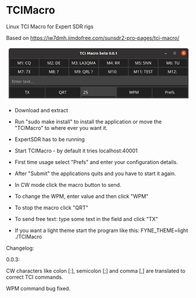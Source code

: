 # TCIMacro
Linux TCI Macro for Expert SDR rigs

Based on https://iw7dmh.jimdofree.com/sunsdr2-pro-pages/tci-macro/

![Alt text](/screenshot/MainMenu.png?raw=true "MainMenu")

* Download and extract
* Run "sudo make install" to install the application or move the "TCIMacro" to where ever you want it.
* ExpertSDR has to be running
* Start TCIMacro - by default it tries localhost:40001
* First time usage select "Prefs" and enter your configuration details.
* After "Submit" the applications quits and you have to start it again.

* In CW mode click the macro button to send.
* To change the WPM, enter value and then click "WPM"
* To stop the macro click "QRT"
* To send free text: type some text in the field and click "TX"

* If you want a light theme start the program like this: FYNE_THEME=light ./TCIMacro

Changelog:

0.0.3:

CW characters like colon [:], semicolon [;] and comma [,] are translated to correct TCI commands.

WPM command bug fixed.
